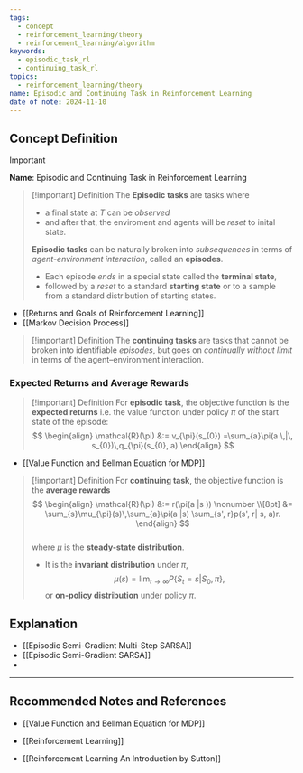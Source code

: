 ```yaml
---
tags:
  - concept
  - reinforcement_learning/theory
  - reinforcement_learning/algorithm
keywords:
  - episodic_task_rl
  - continuing_task_rl
topics:
  - reinforcement_learning/theory
name: Episodic and Continuing Task in Reinforcement Learning
date of note: 2024-11-10
---
```


## Concept Definition

>[!important]
>**Name**: Episodic and Continuing Task in Reinforcement Learning


>[!important] Definition
>The **Episodic tasks** are tasks where
>- a final state at $T$ can be *observed* 
>- and after that, the enviroment and agents will be *reset* to inital state.
>
>**Episodic tasks** can be naturally broken into *subsequences* in terms of *agent-environment interaction*,  called an **episodes**.
>- Each episode *ends* in a special state called the **terminal state**, 
>- followed by a *reset* to a standard **starting state** or to a sample from a standard distribution of starting states. 

- [[Returns and Goals of Reinforcement Learning]]
- [[Markov Decision Process]]

>[!important] Definition
>The **continuing tasks** are tasks that cannot be broken into identifiable *episodes*, but goes on *continually without limit* in terms of  the agent–environment interaction. 
>

### Expected Returns and Average Rewards

>[!important] Definition
> For **episodic task**, the objective function is the **expected returns** i.e. the value function under policy $\pi$ of the start state of the episode:
>$$ 
> \begin{align}
> \mathcal{R}(\pi) &:= v_{\pi}(s_{0}) =\sum_{a}\pi(a \,|\, s_{0})\,q_{\pi}(s_{0}, a)  
> \end{align}
>$$ 

- [[Value Function and Bellman Equation for MDP]]

>[!important] Definition
> For **continuing task**, the objective function is the **average rewards**
>$$ 
> \begin{align}
> \mathcal{R}(\pi) &:= r(\pi(a |s ))  \nonumber \\[8pt]
> &= \sum_{s}\mu_{\pi}(s)\,\sum_{a}\pi(a |s) \sum_{s', r}p(s', r| s, a)r. 
> \end{align}
>$$  
>where $\mu$ is the **steady-state distribution**. 
>- It is the **invariant distribution** under $\pi$, $$\mu(s) = \lim_{t\rightarrow \infty}P\{S_{t} = s| S_{0}, \pi\},$$ or **on-policy distribution** under policy $\pi$.





## Explanation


- [[Episodic Semi-Gradient Multi-Step SARSA]]
- [[Episodic Semi-Gradient SARSA]]
- 


-----------
##  Recommended Notes and References



- [[Value Function and Bellman Equation for MDP]]

- [[Reinforcement Learning]]


- [[Reinforcement Learning An Introduction by Sutton]]